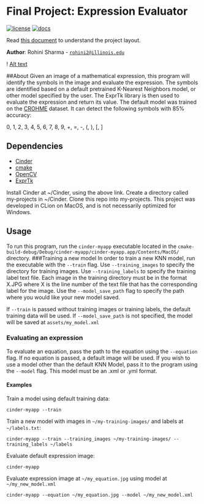 # Final Project: Expression Evaluator

[![license](https://img.shields.io/badge/license-MIT-green)](LICENSE)
[![docs](https://img.shields.io/badge/docs-yes-brightgreen)](docs/README.md)

Read [this document](https://cliutils.gitlab.io/modern-cmake/chapters/basics/structure.html) to understand the project
layout.

**Author**: Rohini Sharma - [`rohini2@illinois.edu`](mailto:rohini2@illinois.edu)

! [Alt text](assets/readme_example.png?raw=true "Example")

##About
Given an image of a mathematical expression, this program will identify the symbols in the image and 
evaluate the expression. The symbols are identified based on a default pretrained K-Nearest Neighbors model, or
other model specified by the user. The ExprTk library is then used to evaluate the expression and return its value. 
The default model was trained on the [CROHME] dataset. It can detect the following 
symbols with 85% accuracy: 

0, 1,  2, 3, 4, 5, 6, 7, 8, 9, +, =, -, (, ), [, ]


## Dependencies
- [Cinder]
- [cmake]
- [OpenCV]
- [ExprTk]

Install Cinder at ~/Cinder, using the above link. Create a directory called my-projects in ~/Cinder. Clone this repo into
my-projects. This project was developed in CLion on MacOS, and is not necessarily optimized for Windows. 

## Usage
To run this program, run the ```cinder-myapp``` executable located in the 
```cmake-build-debug/Debug/cinder-myapp/cinder-myapp.app/Contents/MacOS/``` directory. 
###Training a new model
In order to train a new KNN model, run the executable with the ```--train``` flag. Use ```--training_images``` to specify
the directory for training images. Use ```--training_labels``` to specify the training label text file. Each image in the 
training directory must be in the format X.JPG where X is the line number of the text file that has the 
corresponding label for the image. Use the ```--model_save_path``` flag to specify the path where you would like your new model
saved.

If ```--train``` is passed without training images or training labels, the default training data will be used. If 
```--model_save_path``` is not specified, the model will be saved at ```assets/my_model.xml```

### Evaluating an expression
To evaluate an equation, pass the path to the equation using the ```--equation``` flag. If no equation is passed, a default
image will be used. If you wish to use a model other than the default KNN Model, pass it to the program using the 
```--model``` flag. This model must be an .xml or .yml format. 
 
#### Examples 
Train a model using default training data:  

```cinder-myapp --train```

 Train a new model with images in ```~/my-training-images/``` and labels at ```~/labels.txt```:

```cinder-myapp --train --training_images ~/my-training-images/ --training_labels ~/labels```

Evaluate default expression image: 

```cinder-myapp```

Evaluate expression image at ```~/my_equation.jpg``` using model at ```~/my_new_model.xml```

```cinder-myapp --equation ~/my_equation.jpg --model ~/my_new_model.xml```









[Cinder]: https://libcinder.org/download
[cmake]: https://cmake.org/
[OpenCV]: https://blog.zhajor.com/2016/10/install-opencv-and-make-a-test-project-with-clion/
[ExprTk]: https://github.com/ArashPartow/exprtk
[CROHME]: http://www.iapr-tc11.org/mediawiki/index.php?title=CROHME:_Competition_on_Recognition_of_Online_Handwritten_Mathematical_Expressions
